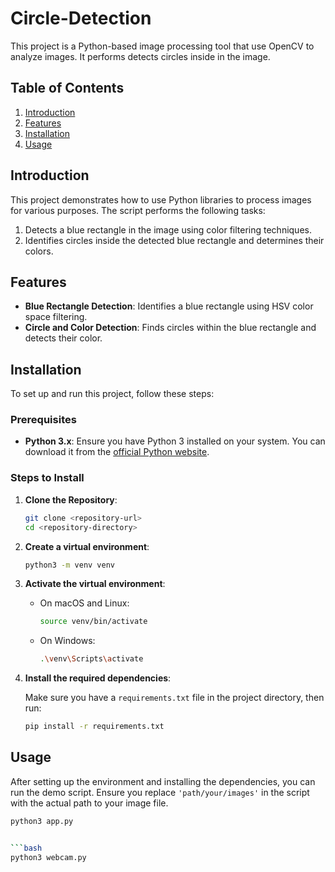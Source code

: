 # Circle-Detection

This project is a Python-based image processing tool that use OpenCV  to analyze images. It performs detects circles inside  in the image.

## Table of Contents

1. [Introduction](#introduction)
2. [Features](#features)
3. [Installation](#installation)
4. [Usage](#usage)


## Introduction

This project demonstrates how to use Python libraries to process images for various purposes. The script performs the following tasks:

1. Detects a blue rectangle in the image using color filtering techniques.
2. Identifies circles inside the detected blue rectangle and determines their colors.

## Features

- **Blue Rectangle Detection**: Identifies a blue rectangle using HSV color space filtering.
- **Circle and Color Detection**: Finds circles within the blue rectangle and detects their color.

## Installation

To set up and run this project, follow these steps:

### Prerequisites

- **Python 3.x**: Ensure you have Python 3 installed on your system. You can download it from the [official Python website](https://www.python.org/downloads/).

### Steps to Install

1. **Clone the Repository**:

    ```bash
    git clone <repository-url>
    cd <repository-directory>
    ```

2. **Create a virtual environment**:

    ```bash
    python3 -m venv venv
    ```

3. **Activate the virtual environment**:

    - On macOS and Linux:

      ```bash
      source venv/bin/activate
      ```

    - On Windows:

      ```bash
      .\venv\Scripts\activate
      ```

4. **Install the required dependencies**:

    Make sure you have a `requirements.txt` file in the project directory, then run:

    ```bash
    pip install -r requirements.txt
    ```



## Usage

After setting up the environment and installing the dependencies, you can run the demo script. Ensure you replace `'path/your/images'` in the script with the actual path to your image file.

```bash
python3 app.py


```bash
python3 webcam.py